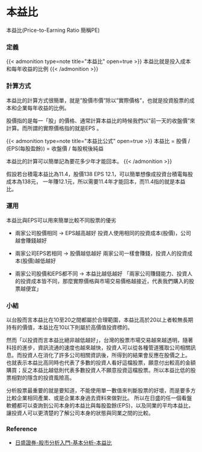# 本益比

本益比(Price-to-Earning Ratio 簡稱PE)
<!--more-->

### 定義

{{< admonition type=note title="本益比" open=true >}}
本益比就是投入成本和每年收益的比例
{{< /admonition >}}

### 計算方式
本益比的計算方式很簡單，就是”股價市價”除以”實際價格”，也就是投資股票的成本和企業每年收益的比例。

股價指的是每一「股」的價格、通常計算本益比的時候我們以”前一天的收盤價”來計算。而所謂的實際價格指的就是EPS 。

{{< admonition type=note title="本益比公式" open=true >}}
本益比 = 股價 / (EPS(每股盈餘)) = 收盤價 / 每股稅後純益

本益比的計算可以簡單記為要花多少年才能回本。
{{< /admonition >}}

假設若台積電本益比為11.4，股價138 EPS 12.1，可以簡單想像成投資台積電每股成本為138元，
一年賺12.1元，所以需要11.4年才能回本，而11.4指的就是本益比。

### 運用
本益比與EPS可以用來簡單比較不同股票的優劣

- 兩家公司股價相同 → EPS越高越好
投資人使用相同的投資成本(股價)，公司越會賺錢越好

- 兩家公司EPS若相同 → 股價越低越好
兩家公司一樣會賺錢，投資人的投資成本(股價)越低越好

- 兩家公司股價和EPS都不同 → 本益比越低越好
「兩家公司賺錢能力、投資人的投資成本皆不同，那麼實際價格與市場交易價格越接近，代表我們購入的股票越便宜」


### 小結
以台股而言本益比在10至20之間都屬於合理範圍，本益比高於20以上者較無長期持有的價值，本益比在10以下則屬於高價值投資標的。

然而「以投資而言本益比絕非越低越好」，台灣的股票市場交易越來越透明，隨著科技的進步，資訊流通的速度也越來越快，投資人可以從各種管道獲取公司相關訊息。而投資人在消化了許多公司相關資訊後，所得到的結果會反應在股價之上。
也就表示本益比高同時也代表了多數的投資人看好這檔股票，願意付出較高的金額購買；反之本益比越低則代表多數投資人不願意投資這檔股票。所以本益比低的股票相對的隱含的投資風險高。

分析股票最重要的就是要知道，不能使用單一數值來判斷股票的好壞，而是要多方比較企業相同產業、或是企業本身過去資料來做對比。
所以在日盛的任一個看盤軟體都可以查詢到公司本身的本益比與每股盈餘(EPS)，以及同業的平均本益比，讓投資人可以更清楚的了解公司本身的狀態與同業之間的比較。

### Reference
- [日盛證券-股市分析入門-基本分析-本益比](https://www.jihsun.com.tw/md/event/jsun_school/stock2.html#:~:text=%E6%9C%AC%E7%9B%8A%E6%AF%94%E5%B0%B1%E6%98%AF%E6%8A%95%E5%85%A5,%E5%83%B9%E6%A0%BC%E6%8C%87%E7%9A%84%E5%B0%B1%E6%98%AFEPS%20%E3%80%82)

